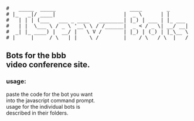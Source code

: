 <pre>#   _____  _____                        ____        _       
# |_   _|/ ____|                      |  _ \      | |      
#   | | | (___   ___ _ ____   ________| |_) | ___ | |_ ___ 
#   | |  \___ \ / _ \ '__\ \ / /______|  _ < / _ \| __/ __|
#  _| |_ ____) |  __/ |   \ V /       | |_) | (_) | |_\__ \
# |_____|_____/ \___|_|    \_/        |____/ \___/ \__|___/
</pre>

## Bots for the bbb<br>video conference site.

### usage:

paste the code for the bot you want<br>
into the javascript command prompt.<br>
usage for the  individual  bots  is<br>
described in their folders.
